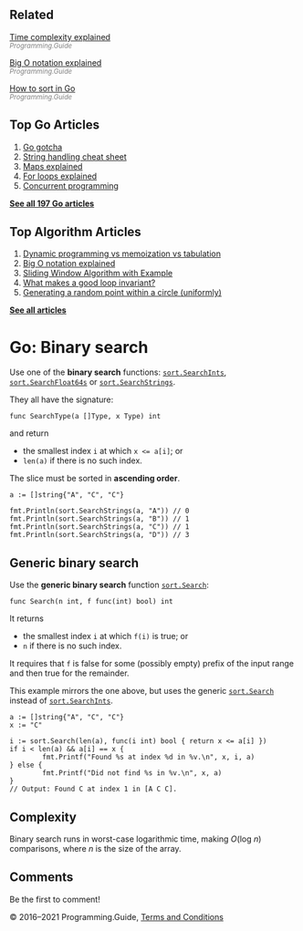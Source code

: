 



## Related

[Time complexity explained](../time-complexity-explained.html)  
<span style="color: grey; font-style: italic; font-size: smaller">Programming.Guide</span>

[Big O notation explained](../big-o-notation-explained.html)  
<span style="color: grey; font-style: italic; font-size: smaller">Programming.Guide</span>

[How to sort in Go](how-to-sort-in-go.html)  
<span style="color: grey; font-style: italic; font-size: smaller">Programming.Guide</span>

## Top Go Articles

1.  [Go gotcha](go-gotcha.html)
2.  [String handling cheat sheet](string-functions-reference-cheat-sheet.html)
3.  [Maps explained](maps-explained.html)
4.  [For loops explained](for-loop.html)
5.  [Concurrent programming](go-concurrency-tutorial.html)

[**See all 197 Go articles**](index.html)



## Top Algorithm Articles

1.  [Dynamic programming vs memoization vs tabulation](../dynamic-programming-vs-memoization-vs-tabulation.html)
2.  [Big O notation explained](../big-o-notation-explained.html)
3.  [Sliding Window Algorithm with Example](../sliding-window-example.html)
4.  [What makes a good loop invariant?](../what-makes-a-good-loop-invariant.html)
5.  [Generating a random point within a circle (uniformly)](../random-point-within-circle.html)

[**See all articles**](../index.html)

# Go: Binary search

Use one of the **binary search** functions: [`sort.SearchInts`](https://golang.org/pkg/sort/#SearchInts), [`sort.SearchFloat64s`](https://golang.org/pkg/sort/#SearchFloat64s) or [`sort.SearchStrings`](https://golang.org/pkg/sort/#SearchStrings).

They all have the signature:

    func SearchType(a []Type, x Type) int

and return

- the smallest index `i` at which `x <= a[i]`; or
- `len(a)` if there is no such index.

The slice must be sorted in **ascending order**.

    a := []string{"A", "C", "C"}

    fmt.Println(sort.SearchStrings(a, "A")) // 0
    fmt.Println(sort.SearchStrings(a, "B")) // 1
    fmt.Println(sort.SearchStrings(a, "C")) // 1
    fmt.Println(sort.SearchStrings(a, "D")) // 3

## Generic binary search

Use the **generic binary search** function [`sort.Search`](https://golang.org/pkg/sort/#Search):

    func Search(n int, f func(int) bool) int

It returns

- the smallest index `i` at which `f(i)` is true; or
- `n` if there is no such index.

It requires that `f` is false for some (possibly empty) prefix of the input range and then true for the remainder.

This example mirrors the one above, but uses the generic [`sort.Search`](https://golang.org/pkg/sort/#Search) instead of [`sort.SearchInts`](https://golang.org/pkg/sort/#SearchInts).

    a := []string{"A", "C", "C"}
    x := "C"

    i := sort.Search(len(a), func(i int) bool { return x <= a[i] })
    if i < len(a) && a[i] == x {
            fmt.Printf("Found %s at index %d in %v.\n", x, i, a)
    } else {
            fmt.Printf("Did not find %s in %v.\n", x, a)
    }
    // Output: Found C at index 1 in [A C C].

## Complexity

Binary search runs in worst-case logarithmic time, making _O_(log *n*) comparisons, where _n_ is the size of the array.

## Comments

Be the first to comment!

© 2016–2021 Programming.Guide, [Terms and Conditions](../terms-and-conditions.html)
